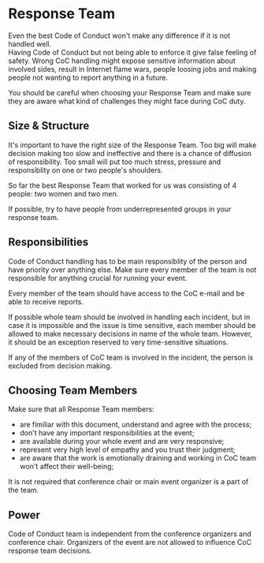 # Response Team

Even the best Code of Conduct won't make any difference if it is not 
handled well.  
Having Code of Conduct but not being able to enforce it give false feeling of safety. 
Wrong CoC handling might expose sensitive information about involved sides, 
result in Internet flame wars, people loosing jobs and making people not 
wanting to report anything in a future. 

You should be careful when choosing your Response Team and make sure they are
aware what kind of challenges they might face during CoC duty. 

## Size & Structure

It's important to have the right size of the Response Team. Too big will 
make decision making too slow and ineffective and there is a chance of 
diffusion of responsibility. Too small will put too much 
stress, pressure and responsiblity on one or two people's shoulders. 

So far the best Response Team that worked for us was consisting of 4 people: 
two women and two men.

If possible, try to have people from underrepresented groups in your response 
team.

## Responsibilities

Code of Conduct handling has to be main responsiblity 
of the person and have priority over anything else. 
Make sure every member of the team is not responsible for anything crucial 
for running your event.

Every member of the team should have access to the CoC e-mail and be able to 
receive reports. 

If possible whole team should be involved in handling each incident, 
but in case it is impossible and the issue is time sensitive, each member 
should be allowed to make necessary decisions in name of the whole team. 
However, it should be an exception reserved to very time-sensitive situations.

If any of the members of CoC team is involved in the incident, the person 
is excluded from decision making. 

## Choosing Team Members

Make sure that all Response Team members:

* are fimiliar with this document, understand and agree with the process;
* don't have any important responsibilities at the event;
* are available during your whole event and are very responsive;
* represent very high level of empathy and you trust their judgment;
* are aware that the work is emotionally draining and working in CoC team won't 
affect their well-being;

It is not required that conference chair or main event organizer is a part of 
the team. 

## Power

Code of Conduct team is independent from the conference organizers and 
conference chair. Organizers of the event are not allowed to influence CoC 
response team decisions. 
